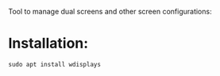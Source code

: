 Tool to manage dual screens and other screen configurations:

# Installation:

`sudo apt install wdisplays`
